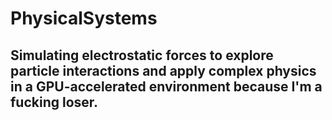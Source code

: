# PhysicalSystems

## Simulating electrostatic forces to explore particle interactions and apply complex physics in a GPU-accelerated environment because I'm a fucking loser.
